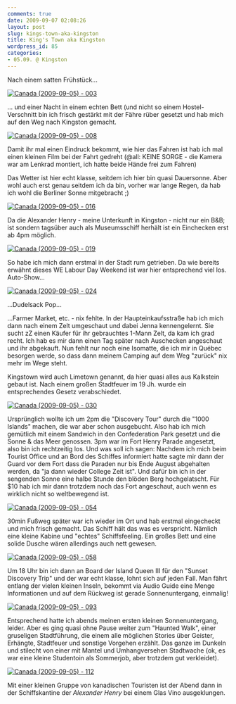 ```yaml
---
comments: true
date: 2009-09-07 02:08:26
layout: post
slug: kings-town-aka-kingston
title: King's Town aka Kingston
wordpress_id: 85
categories:
- 05.09. @ Kingston
---
```


Nach einem satten Frühstück...

[![Canada (2009-09-05) - 003](http://farm3.static.flickr.com/2600/3894920964_46d15213ae.jpg)](http://www.flickr.com/photos/walsweer/3894920964/)

... und einer Nacht in einem echten Bett (und nicht so einem Hostel-Verschnitt bin ich frisch gestärkt mit der Fähre rüber gesetzt und hab mich auf den Weg nach Kingston gemacht.

[![Canada (2009-09-05) - 008](http://farm4.static.flickr.com/3460/3894922116_bc0e94ed2f.jpg)](http://www.flickr.com/photos/walsweer/3894922116/)

Damit ihr mal einen Eindruck bekommt, wie hier das Fahren ist hab ich mal einen kleinen Film bei der Fahrt gedreht (@all: KEINE SORGE - die Kamera war am Lenkrad montiert, ich hatte beide Hände frei zum Fahren)



Das Wetter ist hier echt klasse, seitdem ich hier bin quasi Dauersonne. Aber wohl auch erst genau seitdem ich da bin, vorher war lange Regen, da hab ich wohl die Berliner Sonne mitgebracht ;)

[![Canada (2009-09-05) - 016](http://farm4.static.flickr.com/3449/3894924332_b2752ebe02.jpg)](http://www.flickr.com/photos/walsweer/3894924332/)
 
Da die Alexander Henry - meine Unterkunft in Kingston - nicht nur ein B&B; ist sondern tagsüber auch als Museumsschiff herhält ist ein Einchecken erst ab 4pm möglich.

[![Canada (2009-09-05) - 019](http://farm4.static.flickr.com/3133/3894137427_85e3304812.jpg)](http://www.flickr.com/photos/walsweer/3894137427/)

So habe ich mich dann erstmal in der Stadt rum getrieben. Da wie bereits erwähnt dieses WE Labour Day Weekend ist war hier entsprechend viel los. Auto-Show...

[![Canada (2009-09-05) - 024](http://farm3.static.flickr.com/2465/3894138693_e5d0f38885.jpg)](http://www.flickr.com/photos/walsweer/3894138693/)

...Dudelsack Pop... 



...Farmer Market, etc. - nix fehlte. In der Haupteinkaufsstraße hab ich mich dann nach einem Zelt umgeschaut und dabei Jenna kennengelernt. Sie sucht zZ einen Käufer für ihr gebrauchtes 1-Mann Zelt, da kam ich grad recht. Ich hab es mir dann einen Tag später nach Auschecken angeschaut und ihr abgekauft. Nun fehlt nur noch eine Isomatte, die ich mir in Québec besorgen werde, so dass dann meinem Camping auf dem Weg "zurück" nix mehr im Wege steht.

Kingstown wird auch Limetown genannt, da hier quasi alles aus Kalkstein gebaut ist. Nach einem großen Stadtfeuer im 19 Jh. wurde ein entsprechendes Gesetz verabschiedet.
 
[![Canada (2009-09-05) - 030](http://farm4.static.flickr.com/3426/3894927898_7ec60fbbf2.jpg)](http://www.flickr.com/photos/walsweer/3894927898/)

Ursprünglich wollte ich um 2pm die "Discovery Tour" durch die "1000 Islands" machen, die war aber schon ausgebucht. Also hab ich mich gemütlich mit einem Sandwich in den Confederation Park gesetzt und die Sonne & das Meer genossen. 3pm war im Fort Henry Parade angesetzt, also bin ich rechtzeitig los. Und was soll ich sagen: Nachdem ich mich beim Tourist Office und an Bord des Schiffes informiert hatte sagte mir dann der Guard vor dem Fort dass die Paraden nur bis Ende August abgehalten werden, da "ja dann wieder College Zeit ist". Und dafür bin ich in der sengenden Sonne eine halbe Stunde den blöden Berg hochgelatscht. Für $10 hab ich mir dann trotzdem noch das Fort angeschaut, auch wenn es wirklich nicht so weltbewegend ist.

[![Canada (2009-09-05) - 054](http://farm3.static.flickr.com/2485/3894935020_206b5dd1ce.jpg)](http://www.flickr.com/photos/walsweer/3894935020/)

30min Fußweg später war ich wieder im Ort und hab erstmal eingecheckt und mich frisch gemacht. Das Schiff hält das was es verspricht. Nämlich eine kleine Kabine und "echtes" Schiffsfeeling. Ein großes Bett und eine solide Dusche wären allerdings auch nett gewesen.

[![Canada (2009-09-05) - 058](http://farm3.static.flickr.com/2665/3894148485_3886e9dc3c.jpg)](http://www.flickr.com/photos/walsweer/3894148485/)

Um 18 Uhr bin ich dann an Board der Island Queen III für den "Sunset Discovery Trip" und der war echt klasse, lohnt sich auf jeden Fall. Man fährt entlang der vielen kleinen Inseln, bekommt via Audio Guide eine Menge Informationen und auf dem Rückweg ist gerade Sonnenuntergang, einmalig!

[![Canada (2009-09-05) - 093](http://farm3.static.flickr.com/2553/3894944606_4feb47c921.jpg)](http://www.flickr.com/photos/walsweer/3894944606/)

Entsprechend hatte ich abends meinen ersten kleinen Sonnenuntergang, leider. Aber es ging quasi ohne Pause weiter zum "Haunted Walk", einer gruseligen Stadtführung, die einem alle möglichen Stories über Geister, Erhängte, Stadtfeuer und sonstige Vorgehen erzählt. Das ganze im Dunkeln und stilecht von einer mit Mantel und Umhangversehen Stadtwache (ok, es war eine kleine Studentoin als Sommerjob, aber trotzdem gut verkleidet).

[![Canada (2009-09-05) - 112](http://farm3.static.flickr.com/2467/3894949236_1bdf66872c.jpg)](http://www.flickr.com/photos/walsweer/3894949236/)

Mit einer kleinen Gruppe von kanadischen Touristen ist der Abend dann in der Schiffskantine der _Alexander Henry_ bei einem Glas Vino ausgeklungen.
